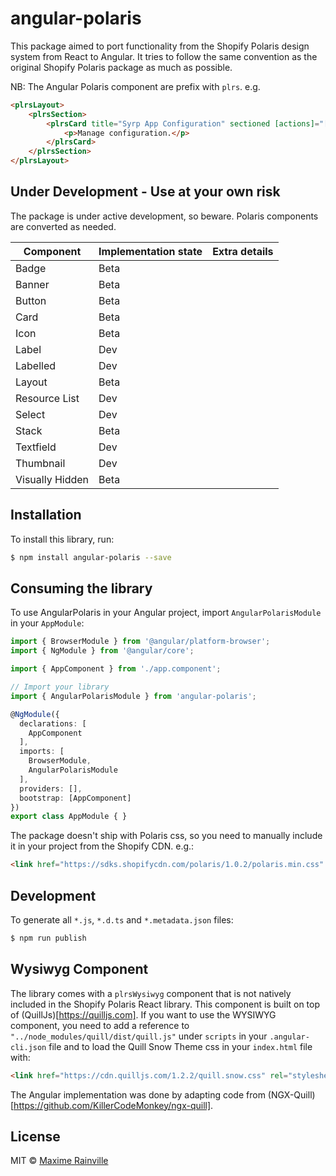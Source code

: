 # angular-polaris

This package aimed to port functionality from the Shopify Polaris design system from React to Angular. It tries to follow the same convention as the original Shopify Polaris package as much as possible.

NB: The Angular Polaris component are prefix with `plrs`. e.g.
```html
<plrsLayout>
    <plrsSection>
        <plrsCard title="Syrp App Configuration" sectioned [actions]="[{'content': 'Manage Configuration', 'url': '/config', 'routerLinkActive': true}]">
            <p>Manage configuration.</p>
        </plrsCard>
    </plrsSection>
</plrsLayout>
```

## Under Development - Use at your own risk

The package is under active development, so beware. Polaris components are converted as needed.

| Component     	| Implementation state 	| Extra details 	|
|---------------	|----------------------	|---------------	|
| Badge           	| Beta                 	|               	|
| Banner        	| Beta                 	|               	|
| Button        	| Beta                 	|               	|
| Card          	| Beta                 	|               	|
| Icon          	| Beta                 	|               	|
| Label         	| Dev                 	|               	|
| Labelled         	| Dev                 	|               	|
| Layout        	| Beta                 	|               	|
| Resource List 	| Dev                  	|               	|
| Select         	| Dev                 	|               	|
| Stack         	| Beta                 	|               	|
| Textfield        	| Dev                 	|               	|
| Thumbnail        	| Dev                 	|               	|
| Visually Hidden  	| Beta                 	|               	|

## Installation

To install this library, run:

```bash
$ npm install angular-polaris --save
```

## Consuming the library
To use AngularPolaris in your Angular project, import `AngularPolarisModule` in your `AppModule`:

```typescript
import { BrowserModule } from '@angular/platform-browser';
import { NgModule } from '@angular/core';

import { AppComponent } from './app.component';

// Import your library
import { AngularPolarisModule } from 'angular-polaris';

@NgModule({
  declarations: [
    AppComponent
  ],
  imports: [
    BrowserModule,
    AngularPolarisModule
  ],
  providers: [],
  bootstrap: [AppComponent]
})
export class AppModule { }
```

The package doesn't ship with Polaris css, so you need to manually include it in your project from the Shopify CDN. e.g.:
```html
<link href="https://sdks.shopifycdn.com/polaris/1.0.2/polaris.min.css" rel="stylesheet">
```

## Development

To generate all `*.js`, `*.d.ts` and `*.metadata.json` files:

```bash
$ npm run publish
```

## Wysiwyg Component

The library comes with a `plrsWysiwyg` component that is not natively included in the Shopify Polaris React library. This component is built on top
of (QuillJs)[https://quilljs.com]. If you want to use the WYSIWYG component, you need to add a reference to `"../node_modules/quill/dist/quill.js"`
under `scripts` in your `.angular-cli.json` file and to load the Quill Snow Theme css in your `index.html` file with:
```html
<link href="https://cdn.quilljs.com/1.2.2/quill.snow.css" rel="stylesheet">
```

The Angular implementation was done by adapting code from (NGX-Quill)[https://github.com/KillerCodeMonkey/ngx-quill].

## License

MIT © [Maxime Rainville](mailto:maxime@syrp.co.nz)
